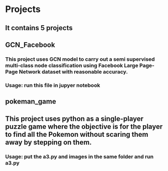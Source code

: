 # Projects
## It contains 5 projects

## GCN_Facebook
### This project uses GCN model to carry out a semi supervised multi-class node classification using Facebook Large Page-Page Network dataset with reasonable accuracy.
### Usage: run this file in jupyer notebook

## pokeman_game
## This project uses python as a single-player puzzle game where the objective is for the player to find all the Pokemon without scaring them away by stepping on them.
### Usage: put the a3.py and images in the same folder and run a3.py
